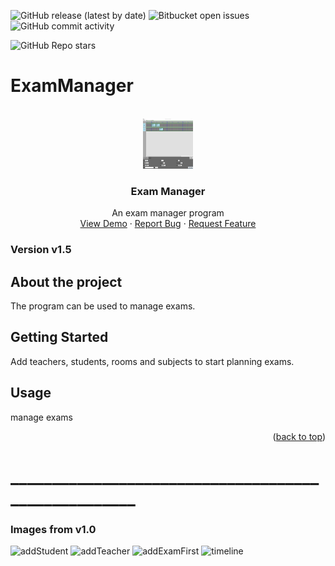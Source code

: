 ![GitHub release (latest by date)](https://img.shields.io/github/v/release/jannis1602/exammanager?style=for-the-badge)
![Bitbucket open issues](https://img.shields.io/bitbucket/issues-raw/jannis1602/exammanager?style=for-the-badge)
![GitHub commit activity](https://img.shields.io/github/commit-activity/m/jannis1602/exammanager?style=for-the-badge)

![GitHub Repo stars](https://img.shields.io/github/stars/jannis1602/exammanager?style=for-the-badge)
# ExamManager

<div id="top"></div>
<!-- PROJECT LOGO -->
<br />
<div align="center">
  <a href="https://github.com/jannis1602/exammanager">
    <img src="images/timeline.png" alt="Logo" width="80" height="80">
  </a>

  <h3 align="center">Exam Manager</h3>

  <p align="center">
    An exam manager program
    <br />
    <a href="https://github.com/jannis1602/Exammanager">View Demo</a>
    ·
    <a href="https://github.com/jannis1602/Exammanager/issues">Report Bug</a>
    ·
    <a href="https://github.com/jannis1602/Exammanager/issues">Request Feature</a>
  </p>
</div>


### Version v1.5

## About the project
The program can be used to manage exams.

## Getting Started

Add teachers, students, rooms and subjects to start planning exams.

## Usage

manage exams

<p align="right">(<a href="#top">back to top</a>)</p>

# ____________________________________________________


### Images from v1.0
![addStudent](https://user-images.githubusercontent.com/63098334/151677702-2cae6e5a-c480-406b-9332-3494af10540e.png)
![addTeacher](https://user-images.githubusercontent.com/63098334/151677704-10229c64-9ffc-4f64-8d0d-69d289b49400.png)
![addExamFirst](https://user-images.githubusercontent.com/63098334/151677706-5d70930b-d132-4807-89d8-7e7d2c213d06.png)
![timeline](https://user-images.githubusercontent.com/63098334/151677699-76a78633-8546-4e13-831d-ea47fc8d3cbb.png)

